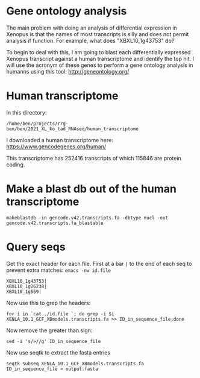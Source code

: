 # Gene ontology analysis

The main problem with doing an analysis of differential expression in Xenopus is that the names of most transcripts is silly and does not permit analysis if function.  For example, what does "XBXL10_1g43753" do?  

To begin to deal with this, I am going to blast each differentially expressed Xenopus transcript against a human transcriptome and identify the top hit.  I will use the acronym of these genes to perform a gene ontology analysis in humanns using this tool: http://geneontology.org/

# Human transcriptome
In this directory:
```
/home/ben/projects/rrg-ben/ben/2021_XL_ko_tad_RNAseq/human_transcriptome
```

I downloaded a human transcriptome here: https://www.gencodegenes.org/human/

This transcriptome has 252416 transcripts of which 115846 are protein coding.

# Make a blast db out of the human transcriptome
```
makeblastdb -in gencode.v42.transcripts.fa -dbtype nucl -out gencode.v42.transcripts.fa_blastable
```

# Query seqs
Get the exact header for each file. First at a bar `|` to the end of each seq to prevent extra matches:
`emacs -nw id.file`

```
XBXL10_1g43753|
XBXL10_1g26238|
XBXL10_1g569|
```
Now use this to grep the headers:
```
for i in `cat ./id.file `; do grep -i $i XENLA_10.1_GCF_XBmodels.transcripts.fa >> ID_in_sequence_file;done
```
Now remove the greater than sign:
```
sed -i 's/>//g' ID_in_sequence_file
```
Now use seqtk to extract the fasta entries
```
seqtk subseq XENLA_10.1_GCF_XBmodels.transcripts.fa ID_in_sequence_file > output.fasta
```


